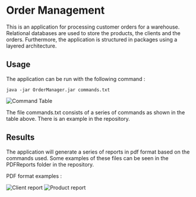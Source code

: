 # Order Management

This is an application for processing customer orders for a warehouse. Relational databases are used to store the products, the clients and the orders. Furthermore, the application is structured in packages using a layered architecture.

## Usage
The application can be run with the following command :
```
java -jar OrderManager.jar commands.txt
```

![Command Table](https://imgur.com/c4Gitb9.jpg)

The file commands.txt consists of a series of commands as shown in the table above.
There is an example in the repository.

## Results

The application will generate a series of reports in pdf format based on the commands used. Some examples of these files can be seen in the PDFReports folder in the repository.

PDF format examples :

![Client report](https://imgur.com/PPtl6ti.jpg)
![Product report](https://imgur.com/PStDU9M.png)
